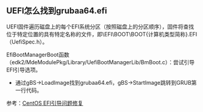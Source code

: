 ## UEFI怎么找到grubaa64.efi

UEFI固件遍历磁盘上的每个EFI系统分区（按照磁盘上的分区顺序），固件将查找位于特定位置的具有特定名称的文件，即\EFI\BOOT\BOOT{计算机类型简称}.EFI（UefiSpec.h）。

EfiBootManagerBoot函数（edk2/MdeModulePkg/Library/UefiBootManagerLib/BmBoot.c）：尝试引导EFI引导选项。

* 通过gBS->LoadImage找到grubaa64.efi，gBS->StartImage跳转到GRUB第一行代码。

参考：[CentOS EFI引导问题修复](https://cloud.tencent.com/developer/article/1522980)
